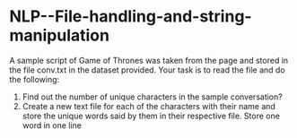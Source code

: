 # NLP--File-handling-and-string-manipulation
A sample script of Game of Thrones was taken from the page and stored in the file conv.txt in the
dataset provided. Your task is to read the file and do the following:
1. Find out the number of unique characters in the sample conversation?
2. Create a new text file for each of the characters with their name and store the unique words 
said by them in their respective file. Store one word in one line

